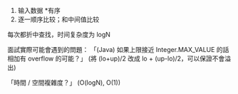1. 输入数据 *有序
2. 逐一顺序比较；和中间值比较

每次都折中查找，时间复杂度为 logN


面試實際可能會遇到的問題：
「(Java) 如果上限接近 Integer.MAX_VALUE 的話相加有 overflow 的可能？」
(將 (lo+up)/2 改成 lo + (up-lo)/2，可以保證不會溢出)

「時間 / 空間複雜度？」
(O(logN), O(1))
